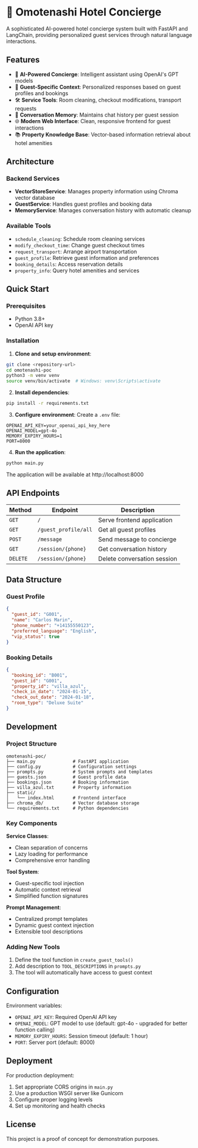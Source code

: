 # 🏨 Omotenashi Hotel Concierge

A sophisticated AI-powered hotel concierge system built with FastAPI and LangChain, providing personalized guest services through natural language interactions.

## Features

- 🤖 **AI-Powered Concierge**: Intelligent assistant using OpenAI's GPT models
- 👤 **Guest-Specific Context**: Personalized responses based on guest profiles and bookings
- 🛠️ **Service Tools**: Room cleaning, checkout modifications, transport requests
- 💬 **Conversation Memory**: Maintains chat history per guest session
- 🌐 **Modern Web Interface**: Clean, responsive frontend for guest interactions
- 📚 **Property Knowledge Base**: Vector-based information retrieval about hotel amenities

## Architecture

### Backend Services

- **VectorStoreService**: Manages property information using Chroma vector database
- **GuestService**: Handles guest profiles and booking data
- **MemoryService**: Manages conversation history with automatic cleanup

### Available Tools

- `schedule_cleaning`: Schedule room cleaning services
- `modify_checkout_time`: Change guest checkout times
- `request_transport`: Arrange airport transportation
- `guest_profile`: Retrieve guest information and preferences
- `booking_details`: Access reservation details
- `property_info`: Query hotel amenities and services

## Quick Start

### Prerequisites

- Python 3.8+
- OpenAI API key

### Installation

1. **Clone and setup environment**:

```bash
git clone <repository-url>
cd omotenashi-poc
python3 -m venv venv
source venv/bin/activate  # Windows: venv\Scripts\activate
```

2. **Install dependencies**:

```bash
pip install -r requirements.txt
```

3. **Configure environment**:
   Create a `.env` file:

```env
OPENAI_API_KEY=your_openai_api_key_here
OPENAI_MODEL=gpt-4o
MEMORY_EXPIRY_HOURS=1
PORT=8000
```

4. **Run the application**:

```bash
python main.py
```

The application will be available at http://localhost:8000

## API Endpoints

| Method   | Endpoint             | Description                 |
| -------- | -------------------- | --------------------------- |
| `GET`    | `/`                  | Serve frontend application  |
| `GET`    | `/guest_profile/all` | Get all guest profiles      |
| `POST`   | `/message`           | Send message to concierge   |
| `GET`    | `/session/{phone}`   | Get conversation history    |
| `DELETE` | `/session/{phone}`   | Delete conversation session |

## Data Structure

### Guest Profile

```json
{
  "guest_id": "G001",
  "name": "Carlos Marin",
  "phone_number": "+14155550123",
  "preferred_language": "English",
  "vip_status": true
}
```

### Booking Details

```json
{
  "booking_id": "B001",
  "guest_id": "G001",
  "property_id": "villa_azul",
  "check_in_date": "2024-01-15",
  "check_out_date": "2024-01-18",
  "room_type": "Deluxe Suite"
}
```

## Development

### Project Structure

```
omotenashi-poc/
├── main.py              # FastAPI application
├── config.py            # Configuration settings
├── prompts.py           # System prompts and templates
├── guests.json          # Guest profile data
├── bookings.json        # Booking information
├── villa_azul.txt       # Property information
├── static/
│   └── index.html       # Frontend interface
├── chroma_db/           # Vector database storage
└── requirements.txt     # Python dependencies
```

### Key Components

**Service Classes**:

- Clean separation of concerns
- Lazy loading for performance
- Comprehensive error handling

**Tool System**:

- Guest-specific tool injection
- Automatic context retrieval
- Simplified function signatures

**Prompt Management**:

- Centralized prompt templates
- Dynamic guest context injection
- Extensible tool descriptions

### Adding New Tools

1. Define the tool function in `create_guest_tools()`
2. Add description to `TOOL_DESCRIPTIONS` in `prompts.py`
3. The tool will automatically have access to guest context

## Configuration

Environment variables:

- `OPENAI_API_KEY`: Required OpenAI API key
- `OPENAI_MODEL`: GPT model to use (default: gpt-4o - upgraded for better function calling)
- `MEMORY_EXPIRY_HOURS`: Session timeout (default: 1 hour)
- `PORT`: Server port (default: 8000)

## Deployment

For production deployment:

1. Set appropriate CORS origins in `main.py`
2. Use a production WSGI server like Gunicorn
3. Configure proper logging levels
4. Set up monitoring and health checks

## License

This project is a proof of concept for demonstration purposes.
